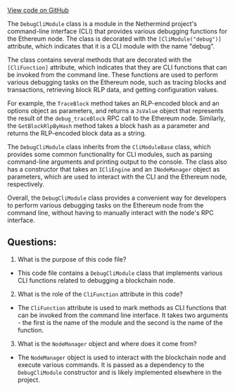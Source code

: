 [View code on GitHub](https://github.com/nethermindeth/nethermind/Nethermind.Cli/Modules/DebugCliModule.cs)

The `DebugCliModule` class is a module in the Nethermind project's command-line interface (CLI) that provides various debugging functions for the Ethereum node. The class is decorated with the `[CliModule("debug")]` attribute, which indicates that it is a CLI module with the name "debug". 

The class contains several methods that are decorated with the `[CliFunction]` attribute, which indicates that they are CLI functions that can be invoked from the command line. These functions are used to perform various debugging tasks on the Ethereum node, such as tracing blocks and transactions, retrieving block RLP data, and getting configuration values. 

For example, the `TraceBlock` method takes an RLP-encoded block and an options object as parameters, and returns a `JsValue` object that represents the result of the `debug_traceBlock` RPC call to the Ethereum node. Similarly, the `GetBlockRlpByHash` method takes a block hash as a parameter and returns the RLP-encoded block data as a string. 

The `DebugCliModule` class inherits from the `CliModuleBase` class, which provides some common functionality for CLI modules, such as parsing command-line arguments and printing output to the console. The class also has a constructor that takes an `ICliEngine` and an `INodeManager` object as parameters, which are used to interact with the CLI and the Ethereum node, respectively. 

Overall, the `DebugCliModule` class provides a convenient way for developers to perform various debugging tasks on the Ethereum node from the command line, without having to manually interact with the node's RPC interface.
## Questions: 
 1. What is the purpose of this code file?
- This code file contains a `DebugCliModule` class that implements various CLI functions related to debugging a blockchain node.

2. What is the role of the `CliFunction` attribute in this code?
- The `CliFunction` attribute is used to mark methods as CLI functions that can be invoked from the command line interface. It takes two arguments - the first is the name of the module and the second is the name of the function.

3. What is the `NodeManager` object and where does it come from?
- The `NodeManager` object is used to interact with the blockchain node and execute various commands. It is passed as a dependency to the `DebugCliModule` constructor and is likely implemented elsewhere in the project.